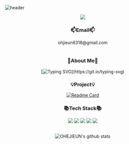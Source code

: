 ![header](https://capsule-render.vercel.app/api?section=header&type=waving&color=gradient&customColorList=30&text=OHE%20JIEUN%20&desc=BackEnd%20Developer&height=260&fontSize=80&descSize=20&fontColor=fff&fontAlign=50&descAlign=63&fontAlignY=40&descAlignY=58&animation=fadeIn)

<p align="center">
  <a href="https://hits.seeyoufarm.com"><img src="https://hits.seeyoufarm.com/api/count/incr/badge.svg?url=https%3A%2F%2Fgithub.com%2Fgjbae1212%2Fhit-counter&count_bg=%234C4F4A&title_bg=%2321D6A8&icon=github.svg&icon_color=%23474141&title=hits&edge_flat=false"/></a>
</p>

<div align="center">
  <h3>📫Email📫</h3>
    ohjieun6318@gmail.com
</div>

<br>

<div align="center">
  <h3>📝️About Me📝️</h3>
  
  [![Typing SVG](https://readme-typing-svg.herokuapp.com?font=Kalam&duration=4000&pause=1500&color=292E36&center=true&vCenter=true&multiline=true&width=1000&height=120&lines=%F0%9F%91%8BHi!+there%2C+I'm+Jieun.;I'm+currently+learning+Web.;(using+JAVA%2C+Spring%F0%9F%8C%B1);%F0%9F%91%80+I'm+interested+in+All+of+Back-end+Development.)](https://git.io/typing-svg)
</div>

<div align="center">
  <h3>💡Project💡</h3>
  
  [![Readme Card](https://github-readme-stats.vercel.app/api/pin/?username=OHEJIEUN&repo=GDJ45_YOGIOTEUR&theme=moltack)](https://github.com/OHEJIEUN/GDJ45_YOGIOTEUR.git)
</div>


<div align="center">
  <h3>📚Tech Stack📚</h3>
    <img src="https://img.shields.io/badge/Java-blue?style=for-the-badge&logo=Java&logoColor=white"/>
    <img src="https://img.shields.io/badge/spring-6DB33F?style=for-the-badge&logo=spring&logoColor=white">
    <img src="https://img.shields.io/badge/oracle-F80000?style=for-the-badge&logo=oracle&logoColor=white"> 
    <img src="https://img.shields.io/badge/Javascript-ffb13b?style=for-the-badge&logo=javascript&logoColor=white"/>
    <img src="https://img.shields.io/badge/git-gray?style=for-the-badge&logo=git&logoColor=white">
</div>

<br>

<div align="center">

  ![OHEJIEUN's github stats](https://github-readme-stats.vercel.app/api?username=OHEJIEUN&theme=react&show_icons=true)
</div>
